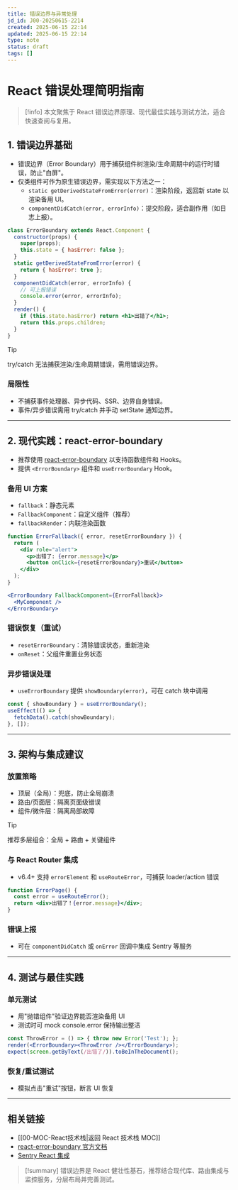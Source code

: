 ```yaml
---
title: 错误边界与异常处理
jd_id: J00-20250615-2214
created: 2025-06-15 22:14
updated: 2025-06-15 22:14
type: note
status: draft
tags: []
---
```


# React 错误处理简明指南

> [!info]
> 本文聚焦于 React 错误边界原理、现代最佳实践与测试方法，适合快速查阅与复用。

## 1. 错误边界基础

- 错误边界（Error Boundary）用于捕获组件树渲染/生命周期中的运行时错误，防止"白屏"。
- 仅类组件可作为原生错误边界，需实现以下方法之一：
  - `static getDerivedStateFromError(error)`：渲染阶段，返回新 state 以渲染备用 UI。
  - `componentDidCatch(error, errorInfo)`：提交阶段，适合副作用（如日志上报）。

```jsx
class ErrorBoundary extends React.Component {
  constructor(props) {
    super(props);
    this.state = { hasError: false };
  }
  static getDerivedStateFromError(error) {
    return { hasError: true };
  }
  componentDidCatch(error, errorInfo) {
    // 可上报错误
    console.error(error, errorInfo);
  }
  render() {
    if (this.state.hasError) return <h1>出错了</h1>;
    return this.props.children;
  }
}
```

> [!tip]
> try/catch 无法捕获渲染/生命周期错误，需用错误边界。

### 局限性
- 不捕获事件处理器、异步代码、SSR、边界自身错误。
- 事件/异步错误需用 try/catch 并手动 setState 通知边界。

---

## 2. 现代实践：react-error-boundary

- 推荐使用 [react-error-boundary](https://github.com/bvaughn/react-error-boundary) 以支持函数组件和 Hooks。
- 提供 `<ErrorBoundary>` 组件和 `useErrorBoundary` Hook。

### 备用 UI 方案
- `fallback`：静态元素
- `FallbackComponent`：自定义组件（推荐）
- `fallbackRender`：内联渲染函数

```jsx
function ErrorFallback({ error, resetErrorBoundary }) {
  return (
    <div role="alert">
      <p>出错了: {error.message}</p>
      <button onClick={resetErrorBoundary}>重试</button>
    </div>
  );
}

<ErrorBoundary FallbackComponent={ErrorFallback}>
  <MyComponent />
</ErrorBoundary>
```

### 错误恢复（重试）
- `resetErrorBoundary`：清除错误状态，重新渲染
- `onReset`：父组件重置业务状态

### 异步错误处理
- `useErrorBoundary` 提供 `showBoundary(error)`，可在 catch 块中调用

```jsx
const { showBoundary } = useErrorBoundary();
useEffect(() => {
  fetchData().catch(showBoundary);
}, []);
```

---

## 3. 架构与集成建议

### 放置策略
- 顶层（全局）：兜底，防止全局崩溃
- 路由/页面层：隔离页面级错误
- 组件/微件层：隔离局部故障

> [!tip]
> 推荐多层组合：全局 + 路由 + 关键组件

### 与 React Router 集成
- v6.4+ 支持 `errorElement` 和 `useRouteError`，可捕获 loader/action 错误

```jsx
function ErrorPage() {
  const error = useRouteError();
  return <div>出错了！{error.message}</div>;
}
```

### 错误上报
- 可在 `componentDidCatch` 或 `onError` 回调中集成 Sentry 等服务

---

## 4. 测试与最佳实践

### 单元测试
- 用"抛错组件"验证边界能否渲染备用 UI
- 测试时可 mock console.error 保持输出整洁

```jsx
const ThrowError = () => { throw new Error('Test'); };
render(<ErrorBoundary><ThrowError /></ErrorBoundary>);
expect(screen.getByText(/出错了/)).toBeInTheDocument();
```

### 恢复/重试测试
- 模拟点击"重试"按钮，断言 UI 恢复

---

## 相关链接
- [[00-MOC-React技术栈|返回 React 技术栈 MOC]]
- [react-error-boundary 官方文档](https://github.com/bvaughn/react-error-boundary)
- [Sentry React 集成](https://docs.sentry.io/platforms/javascript/guides/react/)

> [!summary]
> 错误边界是 React 健壮性基石，推荐结合现代库、路由集成与监控服务，分层布局并完善测试。


